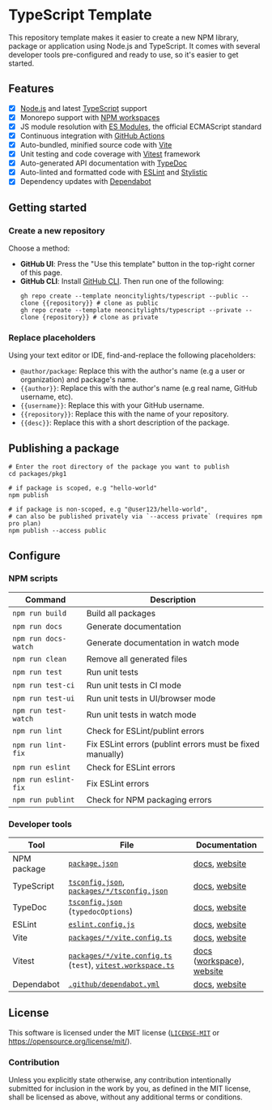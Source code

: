# TypeScript Template

This repository template makes it easier to create a new NPM library, package or application using Node.js and TypeScript. It comes with several developer tools pre-configured and ready to use, so it's easier to get started.

## Features

- [x] [Node.js](https://nodejs.org/) and latest [TypeScript](https://www.typescriptlang.org/) support
- [x] Monorepo support with [NPM workspaces](https://docs.npmjs.com/cli/v10/using-npm/workspaces)
- [x] JS module resolution with [ES Modules](https://nodejs.org/api/esm.html), the official ECMAScript standard
- [x] Continuous integration with [GitHub Actions](https://github.com/features/actions)
- [x] Auto-bundled, minified source code with [Vite](https://vitejs.dev/)
- [x] Unit testing and code coverage with [Vitest](https://vitest.dev/) framework
- [x] Auto-generated API documentation with [TypeDoc](https://typedoc.org/)
- [x] Auto-linted and formatted code with [ESLint](https://eslint.org/) and [Stylistic](https://eslint.style)
- [x] Dependency updates with [Dependabot](https://github.com/dependabot)

## Getting started

### Create a new repository

Choose a method:
- **GitHub UI**: Press the "Use this template" button in the top-right corner of this page.
- **GitHub CLI**: Install [GitHub CLI](https://cli.github.com). Then run one of the following:
  ```shell
  gh repo create --template neoncitylights/typescript --public --clone {{repository}} # clone as public
  gh repo create --template neoncitylights/typescript --private --clone {repository}} # clone as private
  ```

### Replace placeholders

Using your text editor or IDE, find-and-replace the following placeholders:

- `@author/package`: Replace this with the author's name (e.g a user or organization) and package's name.
- `{{author}}`: Replace this with the author's name (e.g real name, GitHub username, etc).
- `{{username}}`: Replace this with your GitHub username.
- `{{repository}}`: Replace this with the name of your repository.
- `{{desc}}`: Replace this with a short description of the package.

## Publishing a package
```shell
# Enter the root directory of the package you want to publish
cd packages/pkg1

# if package is scoped, e.g "hello-world"
npm publish

# if package is non-scoped, e.g "@user123/hello-world",
# can also be published privately via `--access private` (requires npm pro plan)
npm publish --access public
```

## Configure

### NPM scripts

| Command | Description |
| ------- | ----------- |
| `npm run build` | Build all packages |
| `npm run docs` | Generate documentation |
| `npm run docs-watch` | Generate documentation in watch mode |
| `npm run clean` | Remove all generated files |
| `npm run test` | Run unit tests |
| `npm run test-ci` | Run unit tests in CI mode |
| `npm run test-ui` | Run unit tests in UI/browser mode |
| `npm run test-watch` | Run unit tests in watch mode |
| `npm run lint` | Check for ESLint/publint errors |
| `npm run lint-fix` | Fix ESLint errors (publint errors must be fixed manually) |
| `npm run eslint` | Check for ESLint errors |
| `npm run eslint-fix` | Fix ESLint errors |
| `npm run publint` | Check for NPM packaging errors |

### Developer tools

| Tool | File | Documentation |
| ---- | ---- | ------------- |
| NPM package | [`package.json`](package.json) | [docs](https://docs.npmjs.com/cli/v10/configuring-npm/package-json), [website](https://docs.npmjs.com/) |
| TypeScript  | [`tsconfig.json`](./tsconfig.json), [`packages/*/tsconfig.json`](packages/pkg1/tsconfig.json) | [docs](https://www.typescriptlang.org/tsconfig), [website](https://www.typescriptlang.org/) |
| TypeDoc     | [`tsconfig.json`](tsconfig.json) (`typedocOptions`) | [docs](https://typedoc.org/options/configuration/), [website](https://typedoc.org/) |
| ESLint      | [`eslint.config.js`](./eslint.config.js) | [docs](https://eslint.org/docs/latest/use/configure/), [website](https://eslint.org/) |
| Vite        | [`packages/*/vite.config.ts`](packages/pkg1/vite.config.ts) | [docs](https://vitejs.dev/config/), [website](https://vitejs.dev/) |
| Vitest      | [`packages/*/vite.config.ts`](packages/pkg1/vite.config.ts) (`test`), [`vitest.workspace.ts`](./vitest.workspace.ts) | [docs](https://vitest.dev/config/) ([workspace](https://vitest.dev/guide/workspace.html)), [website](https://vitest.dev/) |
| Dependabot  | [`.github/dependabot.yml`](./.github/dependabot.yml) | [docs](https://docs.github.com/en/code-security/dependabot/dependabot-version-updates/configuration-options-for-the-dependabot.yml-file), [website](https://github.com/dependabot) |

## License

This software is licensed under the MIT license ([`LICENSE-MIT`](./LICENSE) or <https://opensource.org/license/mit/>).

### Contribution

Unless you explicitly state otherwise, any contribution intentionally submitted for inclusion in the work by you, as defined in the MIT license, shall be licensed as above, without any additional terms or conditions.
